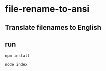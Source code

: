 # file-rename-to-ansi

## Translate filenames to English

## run

``` npm install ```

``` node index ```

